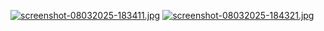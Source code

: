 [![screenshot-08032025-183411.jpg](https://i.postimg.cc/76VFLzvW/screenshot-08032025-183411.jpg)](https://postimg.cc/PpC33P5W)
[![screenshot-08032025-184321.jpg](https://i.postimg.cc/tJsBHn9P/screenshot-08032025-184321.jpg)](https://postimg.cc/PvkWWxpr)

